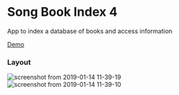 # Song Book Index 4
App to index a database of books and access information

[Demo](https://songbookindex4.herokuapp.com/)

### Layout
![screenshot from 2019-01-14 11-39-19](https://user-images.githubusercontent.com/15314851/51126814-126a6d80-17f2-11e9-9792-c00b447d1b17.png)
![screenshot from 2019-01-14 11-39-10](https://user-images.githubusercontent.com/15314851/51126819-14ccc780-17f2-11e9-9212-9aee79d41ea0.png)

